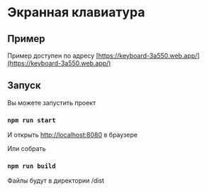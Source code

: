 # Экранная клавиатура

## Пример

Пример доступен по адресу [https://keyboard-3a550.web.app/](https://keyboard-3a550.web.app/)

## Запуск

Вы можете запустить проект

### `npm run start`

И открыть [http://localhost:8080](http://localhost:8080) в браузере

Или собрать

### `npm run build`

Файлы будут в директории /dist

